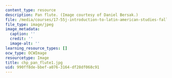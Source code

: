 ```yaml
---
content_type: resource
description: Pan flute. (Image courtesy of Daniel Bersak.)
file: /media/courses/17-55j-introduction-to-latin-american-studies-fall-2006/990ff8debbefa0763164df28df068c91_chp_pan_flute1.jpg
file_type: image/jpeg
image_metadata:
  caption: ''
  credit: ''
  image-alt: ''
learning_resource_types: []
ocw_type: OCWImage
resourcetype: Image
title: chp_pan_flute1.jpg
uid: 990ff8de-bbef-a076-3164-df28df068c91
---
```

